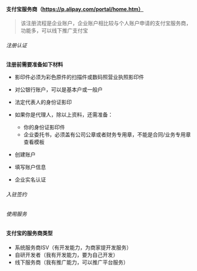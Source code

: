 #### 支付宝服务商（https://p.alipay.com/portal/home.htm）

> 该注册流程是企业账户，企业账户相比较与个人账户申请的支付宝服务商，功能多，可以线下推广支付宝

###### 注册认证

**注册前需要准备如下材料**

- 影印件必须为彩色原件的扫描件或数码照营业执照影印件

- 对公银行账户，可以是基本户或一般户
- 法定代表人的身份证影印
- 如果你是代理人，除以上资料，还需准备：
  - 你的身份证影印件
  - 企业委托书，必须盖有公司公章或者财务专用章，不能是合同/业务专用章 查看模板

- 创建账户
- 填写账户信息
- 企业实名认证

###### 入驻签约

###### 使用服务

#### 支付宝的服务商类型

- 系统服务商ISV（有开发能力，为商家提开发服务）
- 自研开发者（我有开发能力，要为自己开发）
- 线下服务商（我有推广能力，可以推广平台服务）